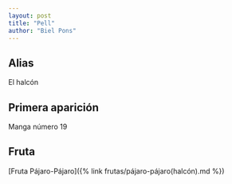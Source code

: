 ```yaml
---
layout: post
title: "Pell"
author: "Biel Pons"
---
```


## Alias

El halcón

## Primera aparición

Manga número 19

## Fruta

[Fruta Pájaro-Pájaro]({% link frutas/pájaro-pájaro(halcón).md %})